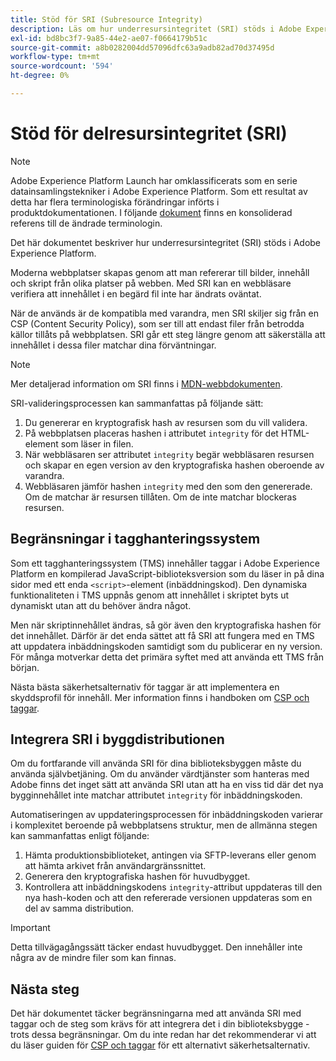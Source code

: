 ```yaml
---
title: Stöd för SRI (Subresource Integrity)
description: Läs om hur underresursintegritet (SRI) stöds i Adobe Experience Platform.
exl-id: bd8bc3f7-9a85-44e2-ae07-f0664179b51c
source-git-commit: a8b0282004dd57096dfc63a9adb82ad70d37495d
workflow-type: tm+mt
source-wordcount: '594'
ht-degree: 0%

---
```


# Stöd för delresursintegritet (SRI)

>[!NOTE]
>
>Adobe Experience Platform Launch har omklassificerats som en serie datainsamlingstekniker i Adobe Experience Platform. Som ett resultat av detta har flera terminologiska förändringar införts i produktdokumentationen. I följande [dokument](../../term-updates.md) finns en konsoliderad referens till de ändrade terminologin.

Det här dokumentet beskriver hur underresursintegritet (SRI) stöds i Adobe Experience Platform.

Moderna webbplatser skapas genom att man refererar till bilder, innehåll och skript från olika platser på webben. Med SRI kan en webbläsare verifiera att innehållet i en begärd fil inte har ändrats oväntat.

När de används är de kompatibla med varandra, men SRI skiljer sig från en CSP (Content Security Policy), som ser till att endast filer från betrodda källor tillåts på webbplatsen. SRI går ett steg längre genom att säkerställa att innehållet i dessa filer matchar dina förväntningar.

>[!NOTE]
>
>Mer detaljerad information om SRI finns i [MDN-webbdokumenten](https://developer.mozilla.org/en-US/docs/Web/Security/Subresource_Integrity).

SRI-valideringsprocessen kan sammanfattas på följande sätt:

1. Du genererar en kryptografisk hash av resursen som du vill validera.
1. På webbplatsen placeras hashen i attributet `integrity` för det HTML-element som läser in filen.
1. När webbläsaren ser attributet `integrity` begär webbläsaren resursen och skapar en egen version av den kryptografiska hashen oberoende av varandra.
1. Webbläsaren jämför hashen `integrity` med den som den genererade. Om de matchar är resursen tillåten. Om de inte matchar blockeras resursen.

## Begränsningar i tagghanteringssystem

Som ett tagghanteringssystem (TMS) innehåller taggar i Adobe Experience Platform en kompilerad JavaScript-biblioteksversion som du läser in på dina sidor med ett enda `<script>`-element (inbäddningskod). Den dynamiska funktionaliteten i TMS uppnås genom att innehållet i skriptet byts ut dynamiskt utan att du behöver ändra något.

Men när skriptinnehållet ändras, så gör även den kryptografiska hashen för det innehållet. Därför är det enda sättet att få SRI att fungera med en TMS att uppdatera inbäddningskoden samtidigt som du publicerar en ny version. För många motverkar detta det primära syftet med att använda ett TMS från början.

Nästa bästa säkerhetsalternativ för taggar är att implementera en skyddsprofil för innehåll. Mer information finns i handboken om [CSP och taggar](./content-security-policy.md).

## Integrera SRI i byggdistributionen

Om du fortfarande vill använda SRI för dina biblioteksbyggen måste du använda självbetjäning. Om du använder värdtjänster som hanteras med Adobe finns det inget sätt att använda SRI utan att ha en viss tid där det nya bygginnehållet inte matchar attributet `integrity` för inbäddningskoden.

Automatiseringen av uppdateringsprocessen för inbäddningskoden varierar i komplexitet beroende på webbplatsens struktur, men de allmänna stegen kan sammanfattas enligt följande:

1. Hämta produktionsbiblioteket, antingen via SFTP-leverans eller genom att hämta arkivet från användargränssnittet.
1. Generera den kryptografiska hashen för huvudbygget.
1. Kontrollera att inbäddningskodens `integrity`-attribut uppdateras till den nya hash-koden och att den refererade versionen uppdateras som en del av samma distribution.

>[!IMPORTANT]
>
>Detta tillvägagångssätt täcker endast huvudbygget. Den innehåller inte några av de mindre filer som kan finnas.

## Nästa steg

Det här dokumentet täcker begränsningarna med att använda SRI med taggar och de steg som krävs för att integrera det i din biblioteksbygge - trots dessa begränsningar. Om du inte redan har det rekommenderar vi att du läser guiden för [CSP och taggar](./content-security-policy.md) för ett alternativt säkerhetsalternativ.
